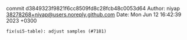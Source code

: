commit d3849323f9821f6cc8509fd8c28fcb48c0053d64
Author: niyap <38278268+niyap@users.noreply.github.com>
Date:   Mon Jun 12 16:42:39 2023 +0300

    fix(ui5-table): adjust samples (#7181)
